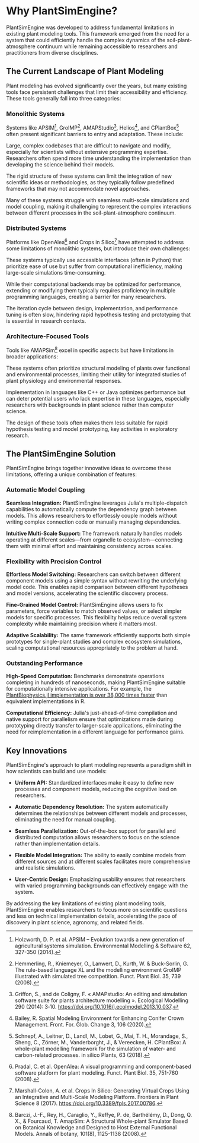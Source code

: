 # Why PlantSimEngine?

PlantSimEngine was developed to address fundamental limitations in existing plant modeling tools. This framework emerged from the need for a system that could efficiently handle the complex dynamics of the soil-plant-atmosphere continuum while remaining accessible to researchers and practitioners from diverse disciplines.

## The Current Landscape of Plant Modeling

Plant modeling has evolved significantly over the years, but many existing tools face persistent challenges that limit their accessibility and efficiency. These tools generally fall into three categories:

### Monolithic Systems

Systems like APSIM[^1], GroIMP[^2], AMAPStudio[^3], Helios[^4], and CPlantBox[^5] often present significant barriers to entry and adaptation. These include:

Large, complex codebases that are difficult to navigate and modify, especially for scientists without extensive programming expertise. Researchers often spend more time understanding the implementation than developing the science behind their models.

The rigid structure of these systems can limit the integration of new scientific ideas or methodologies, as they typically follow predefined frameworks that may not accommodate novel approaches.

Many of these systems struggle with seamless multi-scale simulations and model coupling, making it challenging to represent the complex interactions between different processes in the soil-plant-atmosphere continuum.

### Distributed Systems

Platforms like OpenAlea[^6] and Crops in Silico[^7] have attempted to address some limitations of monolithic systems, but introduce their own challenges:

These systems typically use accessible interfaces (often in Python) that prioritize ease of use but suffer from computational inefficiency, making large-scale simulations time-consuming.

While their computational backends may be optimized for performance, extending or modifying them typically requires proficiency in multiple programming languages, creating a barrier for many researchers.

The iteration cycle between design, implementation, and performance tuning is often slow, hindering rapid hypothesis testing and prototyping that is essential in research contexts.

### Architecture-Focused Tools

Tools like AMAPSim[^8] excel in specific aspects but have limitations in broader applications:

These systems often prioritize structural modeling of plants over functional and environmental processes, limiting their utility for integrated studies of plant physiology and environmental responses.

Implementation in languages like C++ or Java optimizes performance but can deter potential users who lack expertise in these languages, especially researchers with backgrounds in plant science rather than computer science.

The design of these tools often makes them less suitable for rapid hypothesis testing and model prototyping, key activities in exploratory research.

## The PlantSimEngine Solution

PlantSimEngine brings together innovative ideas to overcome these limitations, offering a unique combination of features:

### Automatic Model Coupling

**Seamless Integration:** PlantSimEngine leverages Julia's multiple-dispatch capabilities to automatically compute the dependency graph between models. This allows researchers to effortlessly couple models without writing complex connection code or manually managing dependencies.

**Intuitive Multi-Scale Support:** The framework naturally handles models operating at different scales—from organelle to ecosystem—connecting them with minimal effort and maintaining consistency across scales.

### Flexibility with Precision Control

**Effortless Model Switching:** Researchers can switch between different component models using a simple syntax without rewriting the underlying model code. This enables rapid comparison between different hypotheses and model versions, accelerating the scientific discovery process.

**Fine-Grained Model Control:** PlantSimEngine allows users to fix parameters, force variables to match observed values, or select simpler models for specific processes. This flexibility helps reduce overall system complexity while maintaining precision where it matters most.

**Adaptive Scalability:** The same framework efficiently supports both simple prototypes for single-plant studies and complex ecosystem simulations, scaling computational resources appropriately to the problem at hand.

### Outstanding Performance

**High-Speed Computation:** Benchmarks demonstrate operations completing in hundreds of nanoseconds, making PlantSimEngine suitable for computationally intensive applications. For example, the [PlantBiophysics.jl implementation is over 38,000 times faster](https://vezy.github.io/PlantBiophysics-paper/notebooks_performance_Fig5_PlantBiophysics_performance/) than equivalent implementations in R.

**Computational Efficiency:** Julia's just-ahead-of-time compilation and native support for parallelism ensure that optimizations made during prototyping directly transfer to larger-scale applications, eliminating the need for reimplementation in a different language for performance gains.

## Key Innovations

PlantSimEngine's approach to plant modeling represents a paradigm shift in how scientists can build and use models:

- **Uniform API:** Standardized interfaces make it easy to define new processes and component models, reducing the cognitive load on researchers.

- **Automatic Dependency Resolution:** The system automatically determines the relationships between different models and processes, eliminating the need for manual coupling.

- **Seamless Parallelization:** Out-of-the-box support for parallel and distributed computation allows researchers to focus on the science rather than implementation details.

- **Flexible Model Integration:** The ability to easily combine models from different sources and at different scales facilitates more comprehensive and realistic simulations.

- **User-Centric Design:** Emphasizing usability ensures that researchers with varied programming backgrounds can effectively engage with the system.

By addressing the key limitations of existing plant modeling tools, PlantSimEngine enables researchers to focus more on scientific questions and less on technical implementation details, accelerating the pace of discovery in plant science, agronomy, and related fields.

[^1]: Holzworth, D. P. et al. APSIM – Evolution towards a new generation of agricultural systems simulation. Environmental Modelling & Software 62, 327-350 (2014).

[^2]: Hemmerling, R., Kniemeyer, O., Lanwert, D., Kurth, W. & Buck-Sorlin, G. The rule-based language XL and the modelling environment GroIMP illustrated with simulated tree competition. Funct. Plant Biol. 35, 739 (2008).

[^3]: Griffon, S., and de Coligny, F. « AMAPstudio: An editing and simulation software suite for plants architecture modelling ». Ecological Modelling 290 (2014): 3‑10. https://doi.org/10.1016/j.ecolmodel.2013.10.037.

[^4]: Bailey, R. Spatial Modeling Environment for Enhancing Conifer Crown Management. Front. For. Glob. Change 3, 106 (2020).

[^5]: Schnepf, A., Leitner, D., Landl, M., Lobet, G., Mai, T. H., Morandage, S., Sheng, C., Zörner, M., Vanderborght, J., & Vereecken, H. CPlantBox: A whole-plant modelling framework for the simulation of water- and carbon-related processes. in silico Plants, 63 (2018).

[^6]: Pradal, C. et al. OpenAlea: A visual programming and component-based software platform for plant modeling. Funct. Plant Biol. 35, 751-760 (2008).

[^7]: Marshall-Colon, A. et al. Crops In Silico: Generating Virtual Crops Using an Integrative and Multi-Scale Modeling Platform. Frontiers in Plant Science 8 (2017). https://doi.org/10.3389/fpls.2017.00786.

[^8]: Barczi, J.-F., Rey, H., Caraglio, Y., Reffye, P. de, Barthélémy, D., Dong, Q. X., & Fourcaud, T. AmapSim: A Structural Whole-plant Simulator Based on Botanical Knowledge and Designed to Host External Functional Models. Annals of botany, 101(8), 1125-1138 (2008).

